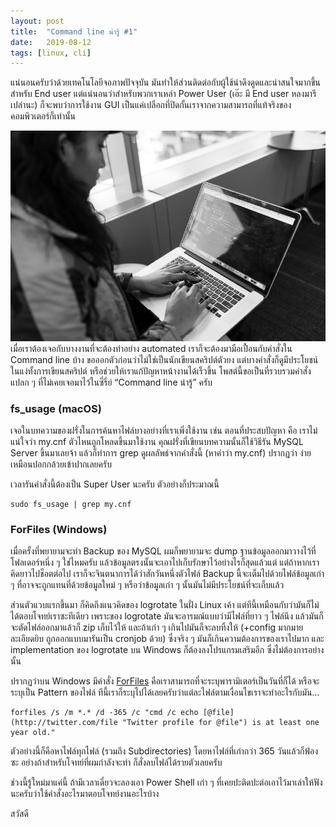 ```yaml
---
layout:	post
title:	"Command line น่ารู้ #1"
date:	2019-08-12
tags: [linux, cli]
---
```


  แน่นอนครับว่าด้วยเทคโนโลยีจอภาพปัจจุบัน มันทำให้ส่วนติดต่อกับผู้ใช้น่าดึงดูดและน่าสนใจมากขึ้นสำหรับ End user แต่แน่นอนว่าสำหรับพวกเราเหล่า Power User (เอ๊ะ มี End user หลงมารึเปล่านะ) ก็จะพบว่าการใช้งาน GUI เป็นแค่เปลือกที่ปิดกั้นเราจากความสามารถที่แท้จริงของคอมพิวเตอร์ก็เท่านั้น

![](/assets/images/migrated/1_2AN_pnRm2Xk1MQ-Zni0lbg.jpeg)เมื่อเราต้องเจอกับบางงานที่จะต้องทำอย่าง automated เราก็จะต้องมามือเปื้อนกับคำสั่งใน Command line บ้าง ขอออกตัวก่อนว่าไม่ใช่เป็นนักเขียนสคริปต์ตัวยง แต่บางคำสั่งก็ดูมีประโยชน์ในแง่ทั้งการเขียนสคริปต์ หรือช่วยให้เราแก้ปัญหาหน้างานได้เร็วขึ้น โพสต์นี้ขอเป็นที่รวบรวมคำสั่งแปลก ๆ ที่ไม่เคยเจอมาไว้ในซี่รี่ย์ “Command line น่ารู้” ครับ

### fs_usage (macOS)

เจอในบทความของฝรั่งในการค้นหาไฟล์บางอย่างที่เราเพิ่งใช้งาน เช่น ตอนที่ประสบปัญหา คือ เราไม่แน่ใจว่า my.cnf ตัวไหนถูกโหลดขึ้นมาใช้งาน คุณฝรั่งที่เขียนบทความนั้นก็ใช้วิธีรัน MySQL Server ขึ้นมาเลยจ้า แล้วก็ทำการ grep ดูผลลัพธ์จากคำสั่งนี้ (หาคำว่า my.cnf) ปรากฏว่า ง่ายเหมือนปอกกล้วยเข้าปากเลยครับ

เวลารันคำสั่งนี้ต้องเป็น Super User นะครับ ตัวอย่างก็ประมาณนี้

```
sudo fs_usage | grep my.cnf
```

### **ForFiles (Windows)**

เมื่อครั้งที่พยายามจะทำ Backup ของ MySQL ผมก็พยายามจะ dump ฐานข้อมูลออกมาวางไว้ที่โฟลเดอร์หนึ่ง ๆ ใช่ไหมครับ แล้วข้อมูลตรงนั้นจะเอาไปเก็บรักษาไว้อย่างไรก็สุดแล้วแต่ แต่ถ้าหากเราคิดยาวไปช็อตต่อไป เราก็จะจินตนาการได้ว่าสักวันหนึ่งตัวไฟล์ Backup นี้จะเต็มไปด้วยไฟล์ข้อมูลเก่า ๆ ที่อาจจะถูกแทนที่ด้วยข้อมูลใหม่ ๆ หรือว่าข้อมูลเก่า ๆ นั้นมันไม่มีประโยชน์ที่จะเก็บแล้ว

ส่วนตัวแวบแรกขึ้นมา ก็คิดถึงแนวคิดของ logrotate ในฝั่ง Linux เค้า แต่ทีนี้เหมือนกับว่ามันก็ไม่ได้ตอบโจทย์เราซะทีเดียว เพราะของ logrotate มันจะอารมณ์แบบว่ามีไฟล์ที่ยาว ๆ ไฟล์นึง แล้วมันก็จะตัดไฟล์ออกมาแล้วก็ zip เก็บไว้ให้ และถ้าเก่า ๆ เกินไปมันก็จะลบทิ้งให้ (+config มากมายละเอียดยิบ ถูกออกแบบมารันเป็น cronjob ด้วย) ซึ่งจริง ๆ มันก็เกินความต้องการของเราไปมาก และ implementation ของ logrotate บน Windows ก็ต้องลงโปรแกรมเสริมอีก ซึ่งไม่ต้องการอย่างนั้น

ปรากฏว่าบน Windows มีคำสั่ง [ForFiles](https://docs.microsoft.com/en-us/windows-server/administration/windows-commands/forfiles) คือเราสามารถที่จะระบุพารามิเตอร์เป็นวันที่ก็ได้ หรือจะระบุเป็น Pattern ของไฟล์ ทีนี้เราก็ระบุไปได้เลยครับว่าแต่ละไฟล์ตามเงื่อนไขเราจะทำอะไรกับมัน…

```
forfiles /s /m *.* /d -365 /c "cmd /c echo [@file](http://twitter.com/file "Twitter profile for @file") is at least one year old."
```

ตัวอย่างนี้ก็คือหาไฟล์ทุกไฟล์ (รวมถึง Subdirectories) โดยหาไฟล์ที่เก่ากว่า 365 วันแล้วก็ฟ้องซะ อย่างถ้าสำหรับโจทย์ที่ผมกำลังจะทำ ก็สั่งลบไฟล์ได้รายตัวเลยครับ

ช่วงนี้รู้ใหม่มาแค่นี้ ถ้ามีเวลาเดี๋ยวจะลองเอา Power Shell เก่า ๆ ที่เคยปะติดปะต่อเอาไว้มาเล่าให้ฟังนะครับว่าใช้คำสั่งอะไรมาตอบโจทย์งานอะไรบ้าง

สวัสดี

  